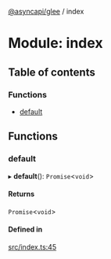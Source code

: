 [@asyncapi/glee](../README.md) / index

# Module: index

## Table of contents

### Functions

- [default](index.md#default)

## Functions

### default

▸ **default**(): `Promise`<`void`\>

#### Returns

`Promise`<`void`\>

#### Defined in

[src/index.ts:45](https://github.com/asyncapi/glee/blob/e2afe47/src/index.ts#L45)

